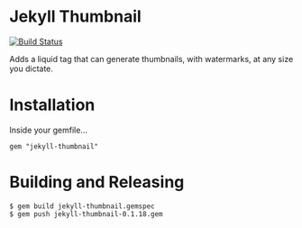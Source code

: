 # Jekyll Thumbnail
[![Build Status](https://travis-ci.org/superterran/jekyll-thumbnail.svg?branch=master)](https://travis-ci.org/superterran/jekyll-thumbnail)


Adds a liquid tag that can generate thumbnails, with watermarks, at any size you dictate.

# Installation

Inside your gemfile...

```
gem "jekyll-thumbnail"
```

# Building and Releasing

```
$ gem build jekyll-thumbnail.gemspec
$ gem push jekyll-thumbnail-0.1.18.gem
```
